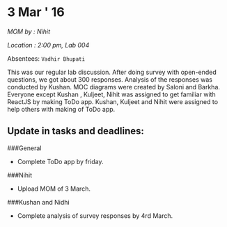 3 Mar ' 16
============
*MOM by : Nihit*

*Location : 2:00 pm, Lab 004*

Absentees: `Vadhir Bhupati`

This was our regular lab discussion. After doing survey with open-ended questions, we got about 300 responses. Analysis of the responses was conducted by Kushan. MOC diagrams were created by Saloni and Barkha. Everyone except Kushan , Kuljeet, Nihit was assigned to get familiar with ReactJS by making ToDo app. Kushan, Kuljeet and Nihit were assigned to help others with  making of ToDo app.   

## Update in tasks and deadlines:

###General
* Complete ToDo app by friday.

###Nihit
* Upload MOM of 3 March.

###Kushan and Nidhi
* Complete analysis of survey responses by 4rd March.
